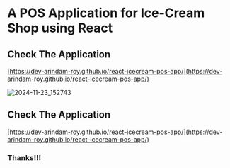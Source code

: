 # A POS Application for Ice-Cream Shop using React

## Check The Application
[https://dev-arindam-roy.github.io/react-icecream-pos-app/](https://dev-arindam-roy.github.io/react-icecream-pos-app/)

![2024-11-23_152743](https://github.com/user-attachments/assets/160b13be-66a4-4f02-91e8-0ca5ffff3c6a)



## Check The Application
[https://dev-arindam-roy.github.io/react-icecream-pos-app/](https://dev-arindam-roy.github.io/react-icecream-pos-app/)

### Thanks!!!
